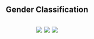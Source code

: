 <h2 align="center">
<p>Gender Classification </p>
</h2>

<h2 align="center">
<p></p>
<img src="https://img.shields.io/badge/python-3670A0?&style=for-the-badge&logo=python&logoColor=ffdd54"/>
<img src="https://img.shields.io/badge/OpenCV%20-%23EE4C2C.svg?style=for-the-badge&logo=OpenCV&logoColor=black" />
<img src= "https://img.shields.io/badge/PyTorch-%23E7EEF0.svg?style=for-the-badge&logo=PyTorch&logoColor=red" />
<p></p>
</h2>
